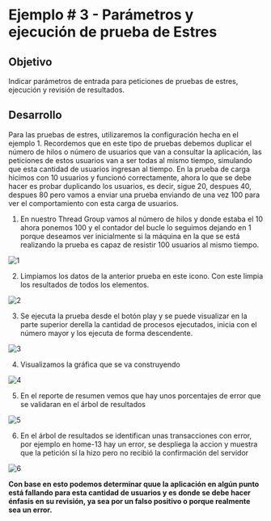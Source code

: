 # Ejemplo # 3 - Parámetros y ejecución de prueba de Estres

## Objetivo

Indicar parámetros de entrada para peticiones de pruebas de estres, ejecución y revisión de resultados.

## Desarrollo

Para las pruebas de estres, utilizaremos la configuración hecha en el ejemplo 1. Recordemos que en este tipo de pruebas debemos duplicar el número de hilos o número de usuarios que van a consultar la aplicación, las peticiones de estos usuarios van a ser todas al mismo tiempo, simulando que esta cantidad de usuarios ingresan al tiempo. En la prueba de carga hicimos con 10 usuarios y funcionó correctamente, ahora lo que se debe hacer es probar duplicando los usuarios, es decir, sigue 20, despues 40, despues 80 pero vamos a enviar una prueba enviando de una vez 100 para ver el comportamiento con esta carga de usuarios.

1. En nuestro Thread Group vamos al número de hilos y donde estaba el 10 ahora ponemos 100 y el contador del bucle lo seguimos dejando en 1 porque deseamos ver inicialmente si la máquina en la que se está realizando la prueba es capaz de resistir 100 usuarios al mismo tiempo.

![1](https://user-images.githubusercontent.com/22419786/156018494-08598e76-a2fe-4d86-a98f-f8108ae2eec6.PNG)

2. Limpiamos los datos de la anterior prueba en este icono. Con este limpia los resultados de todos los elementos.

![2](https://user-images.githubusercontent.com/22419786/156018521-59419f00-538f-4708-baf3-bb685679fb87.PNG)

3. Se ejecuta la prueba desde el botón play y se puede visualizar en la parte superior derella la cantidad de procesos ejecutados, inicia con el número mayor y los ejecuta de forma descendente.

![3](https://user-images.githubusercontent.com/22419786/156018535-e71b0f8c-579d-4d33-b2ac-f23f2cc0561a.PNG)

4. Visualizamos la gráfica que se va construyendo

![4](https://user-images.githubusercontent.com/22419786/156077213-4c56e81c-53b6-42d5-9dd2-95902eb88ebe.PNG)

5. En el reporte de resumen vemos que hay unos porcentajes de error que se validaran en el árbol de resultados

![5](https://user-images.githubusercontent.com/22419786/156018550-ae35b38f-f98f-40e2-82f1-cfb24ade963a.PNG)

6. En el árbol de resultados se identifican unas transacciones con error, por ejemplo en home-13 hay un error, se despliega la accion y muestra que la petición sí la hizo pero no recibió la confirmación del servidor

![6](https://user-images.githubusercontent.com/22419786/156018574-c0107af1-41d7-4655-9ddb-5fe870e06637.PNG)


**Con base en esto podemos determinar quue la aplicación en algún punto está fallando para esta cantidad de usuarios y es donde se debe hacer énfasis en su revisión, ya sea por un falso positivo o porque realmente sea un error.**


